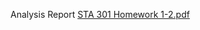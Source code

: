 Analysis Report [STA 301 Homework 1-2.pdf](https://github.com/user-attachments/files/22324032/STA.301.Homework.1-2.pdf)
